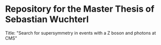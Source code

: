 # Repository for the Master Thesis of Sebastian Wuchterl

Title: "Search for supersymmetry in events with a Z boson and photons at CMS"

